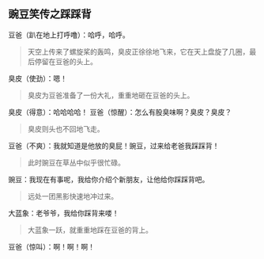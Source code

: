 ## 豌豆笑传之踩踩背

豆爸（趴在地上打呼噜）：哈呼，哈呼。

> 天空上传来了螺旋桨的轰鸣，臭皮正徐徐地飞来，它在天上盘旋了几圈，最后停留在豆爸的头上。

臭皮（使劲）：嗯！

> 臭皮为豆爸准备了一份大礼，重重地砸在豆爸的头上。

臭皮（得意）：哈哈哈哈！
豆爸（惊醒）：怎么有股臭味啊？臭皮？臭皮？

> 臭皮则头也不回地飞走。

豆爸（不爽）：我就知道是他放的臭屁！豌豆，过来给老爸我踩踩背！

> 此时豌豆在草丛中似乎很忙碌。

豌豆：我现在有事呢，我给你介绍个新朋友，让他给你踩踩背吧。

> 远处一团黑影快速地冲过来。

大蓝象：老爷爷，我给你踩背来喽！

> 大蓝象一跃，就重重地踩在豆爸的背上。

豆爸（惊叫）：啊！啊！啊！
